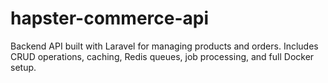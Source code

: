 # hapster-commerce-api
Backend API built with Laravel for managing products and orders. Includes CRUD operations, caching, Redis queues, job processing, and full Docker setup.
